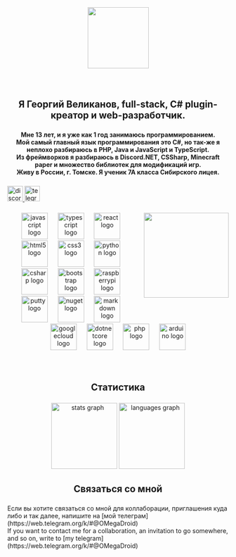 <div align="center">
  <img height="139" src="https://i.postimg.cc/ZqG2TwXQ/image.png"  />
</div>

###

<br clear="both">

<h2 align="center">Я Георгий Великанов, full-stack, C# plugin-креатор и web-разработчик.</h2>

###

<h4 align="center">Мне 13 лет, и я уже как 1 год занимаюсь программированием.<br>Мой самый главный язык программирования это C#, но так-же я неплохо разбираюсь в PHP, Java и JavaScript и TypeScript.<br>Из фреймворков я разбираюсь в Discord.NET, CSSharp, Minecraft paper и множество библиотек для модификаций игр.<br>Живу в России, г. Томске. Я ученик 7А класса Сибирского лицея.</h4>

###

<div align="left">
  <a href="https://discord.com/users/789155254494953522" target="_blank">
    <img src="https://img.shields.io/static/v1?message=Discord&logo=discord&label=&color=7289DA&logoColor=white&labelColor=&style=for-the-badge" height="35" alt="discord logo"  />
  </a>
  <a href="https://web.telegram.org/k/#@OMegaDroid" target="_blank">
    <img src="https://img.shields.io/static/v1?message=Telegram&logo=telegram&label=&color=2CA5E0&logoColor=white&labelColor=&style=for-the-badge" height="35" alt="telegram logo"  />
  </a>
</div>

###

<img align="right" height="193" src="https://i.postimg.cc/90JLqbNC/image.png"  />

###

<div align="center">
  <img src="https://cdn.jsdelivr.net/gh/devicons/devicon/icons/javascript/javascript-original.svg" height="60" alt="javascript logo"  />
  <img width="15" />
  <img src="https://cdn.jsdelivr.net/gh/devicons/devicon/icons/typescript/typescript-original.svg" height="60" alt="typescript logo"  />
  <img width="15" />
  <img src="https://cdn.jsdelivr.net/gh/devicons/devicon/icons/react/react-original.svg" height="60" alt="react logo"  />
  <img width="15" />
  <img src="https://cdn.jsdelivr.net/gh/devicons/devicon/icons/html5/html5-original.svg" height="60" alt="html5 logo"  />
  <img width="15" />
  <img src="https://cdn.jsdelivr.net/gh/devicons/devicon/icons/css3/css3-original.svg" height="60" alt="css3 logo"  />
  <img width="15" />
  <img src="https://cdn.jsdelivr.net/gh/devicons/devicon/icons/python/python-original.svg" height="60" alt="python logo"  />
  <img width="15" />
  <img src="https://cdn.jsdelivr.net/gh/devicons/devicon/icons/csharp/csharp-original.svg" height="60" alt="csharp logo"  />
  <img width="15" />
  <img src="https://cdn.jsdelivr.net/gh/devicons/devicon/icons/bootstrap/bootstrap-original.svg" height="60" alt="bootstrap logo"  />
  <img width="15" />
  <img src="https://cdn.jsdelivr.net/gh/devicons/devicon/icons/raspberrypi/raspberrypi-original.svg" height="60" alt="raspberrypi logo"  />
  <img width="15" />
  <img src="https://cdn.jsdelivr.net/gh/devicons/devicon/icons/putty/putty-original.svg" height="60" alt="putty logo"  />
  <img width="15" />
  <img src="https://cdn.jsdelivr.net/gh/devicons/devicon/icons/nuget/nuget-original.svg" height="60" alt="nuget logo"  />
  <img width="15" />
  <img src="https://cdn.jsdelivr.net/gh/devicons/devicon/icons/markdown/markdown-original.svg" height="60" alt="markdown logo"  />
  <img width="15" />
  <img src="https://cdn.jsdelivr.net/gh/devicons/devicon/icons/googlecloud/googlecloud-original.svg" height="60" alt="googlecloud logo"  />
  <img width="15" />
  <img src="https://cdn.jsdelivr.net/gh/devicons/devicon/icons/dotnetcore/dotnetcore-original.svg" height="60" alt="dotnetcore logo"  />
  <img width="15" />
  <img src="https://cdn.jsdelivr.net/gh/devicons/devicon/icons/php/php-original.svg" height="60" alt="php logo"  />
  <img width="15" />
  <img src="https://cdn.jsdelivr.net/gh/devicons/devicon/icons/arduino/arduino-original.svg" height="60" alt="arduino logo"  />
</div>

###

<br clear="both">

<h2 align="center">Статистика</h2>

###

<div align="center">
  <img src="https://github-readme-stats.vercel.app/api?username=G0Shark&hide_title=false&hide_rank=false&show_icons=true&include_all_commits=true&count_private=true&disable_animations=false&theme=dark&locale=en&hide_border=false&order=1" height="150" alt="stats graph"  />
  <img src="https://github-readme-stats.vercel.app/api/top-langs?username=G0Shark&locale=en&hide_title=false&layout=compact&card_width=320&langs_count=5&theme=dark&hide_border=false&order=2" height="150" alt="languages graph"  />
</div>

###

<h2 align="center">Связаться со мной</h2>

###

<p align="left">Если вы хотите связаться со мной для коллаборации, приглашения куда либо и так далее, напишите на [мой телеграм](https://web.telegram.org/k/#@OMegaDroid)<br>If you want to contact me for a collaboration, an invitation to go somewhere, and so on, write to [my telegram](https://web.telegram.org/k/#@OMegaDroid)</p>

###
